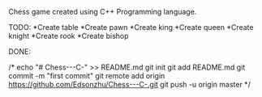 Chess game created using C++ Programming language.

TODO:
*Create table
*Create pawn
*Create king
*Create queen
*Create knight
*Create rook
*Create bishop

DONE:




/* echo "# Chess---C-" >> README.md
git init
git add README.md
git commit -m "first commit"
git remote add origin https://github.com/Edsonzhu/Chess---C-.git
git push -u origin master
*/
